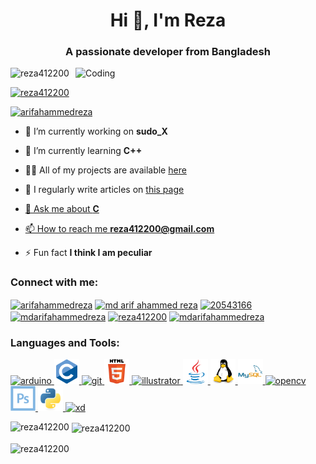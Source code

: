 <h1 align="center">Hi 👋, I'm Reza</h1>
<h3 align="center">A passionate developer from Bangladesh</h3>
<img align="right" alt="Coding" width="400" src="https://miro.medium.com/max/1360/0*7Q3yvSIv_t0ioJ-Z.gif">

<p align="left"> <img src="https://komarev.com/ghpvc/?username=reza412200&label=Profile%20views&color=0e75b6&style=flat" alt="reza412200" /> </p>

<p align="left"> <a href="https://github.com/ryo-ma/github-profile-trophy"><img src="https://github-profile-trophy.vercel.app/?username=reza412200" alt="reza412200" /></a> </p>

<p align="left"> <a href="https://twitter.com/arifahammedreza" target="blank"><img src="https://img.shields.io/twitter/follow/arifahammedreza?logo=twitter&style=for-the-badge" alt="arifahammedreza" /></a> </p>

- 🔭 I’m currently working on **sudo_X**

- 🌱 I’m currently learning **C++**

- 👨‍💻 All of my projects are available ‌<a href="https://sites.google.com/d/17L17yIo7gwy7s_jlWfHn7wltsF-V1gUE/p/16rNlj1M2QKbOixayTRdzP_ceLhmZTd1S/edit">here </a>

- 📝 I regularly write articles on <a href="https://sites.google.com/d/17L17yIo7gwy7s_jlWfHn7wltsF-V1gUE/p/1qyEPCI9c1KkXOCw6gFXpvk0epFOcJ5un/edit"> this page 
- 💬 Ask me about **C**

- 📫 How to reach me **reza412200@gmail.com**

- ⚡ Fun fact **I think I am peculiar**

<h3 align="left">Connect with me:</h3>
<p align="left">
<a href="https://twitter.com/arifahammedreza" target="blank"><img align="center" src="https://raw.githubusercontent.com/rahuldkjain/github-profile-readme-generator/master/src/images/icons/Social/twitter.svg" alt="arifahammedreza" height="30" width="40" /></a>
<a href="https://linkedin.com/in/md arif ahammed reza" target="blank"><img align="center" src="https://raw.githubusercontent.com/rahuldkjain/github-profile-readme-generator/master/src/images/icons/Social/linked-in-alt.svg" alt="md arif ahammed reza" height="30" width="40" /></a>
<a href="https://stackoverflow.com/users/20543166" target="blank"><img align="center" src="https://raw.githubusercontent.com/rahuldkjain/github-profile-readme-generator/master/src/images/icons/Social/stack-overflow.svg" alt="20543166" height="30" width="40" /></a>
<a href="https://kaggle.com/mdarifahammedreza" target="blank"><img align="center" src="https://raw.githubusercontent.com/rahuldkjain/github-profile-readme-generator/master/src/images/icons/Social/kaggle.svg" alt="mdarifahammedreza" height="30" width="40" /></a>
<a href="https://fb.com/reza412200" target="blank"><img align="center" src="https://raw.githubusercontent.com/rahuldkjain/github-profile-readme-generator/master/src/images/icons/Social/facebook.svg" alt="reza412200" height="30" width="40" /></a>
<a href="https://instagram.com/mdarifahammedreza" target="blank"><img align="center" src="https://raw.githubusercontent.com/rahuldkjain/github-profile-readme-generator/master/src/images/icons/Social/instagram.svg" alt="mdarifahammedreza" height="30" width="40" /></a>
</p>

<h3 align="left">Languages and Tools:</h3>
<p align="left"> <a href="https://www.arduino.cc/" target="_blank" rel="noreferrer"> <img src="https://cdn.worldvectorlogo.com/logos/arduino-1.svg" alt="arduino" width="40" height="40"/> </a> <a href="https://www.cprogramming.com/" target="_blank" rel="noreferrer"> <img src="https://raw.githubusercontent.com/devicons/devicon/master/icons/c/c-original.svg" alt="c" width="40" height="40"/> </a> <a href="https://git-scm.com/" target="_blank" rel="noreferrer"> <img src="https://www.vectorlogo.zone/logos/git-scm/git-scm-icon.svg" alt="git" width="40" height="40"/> </a> <a href="https://www.w3.org/html/" target="_blank" rel="noreferrer"> <img src="https://raw.githubusercontent.com/devicons/devicon/master/icons/html5/html5-original-wordmark.svg" alt="html5" width="40" height="40"/> </a> <a href="https://www.adobe.com/in/products/illustrator.html" target="_blank" rel="noreferrer"> <img src="https://www.vectorlogo.zone/logos/adobe_illustrator/adobe_illustrator-icon.svg" alt="illustrator" width="40" height="40"/> </a> <a href="https://www.java.com" target="_blank" rel="noreferrer"> <img src="https://raw.githubusercontent.com/devicons/devicon/master/icons/java/java-original.svg" alt="java" width="40" height="40"/> </a> <a href="https://www.linux.org/" target="_blank" rel="noreferrer"> <img src="https://raw.githubusercontent.com/devicons/devicon/master/icons/linux/linux-original.svg" alt="linux" width="40" height="40"/> </a> <a href="https://www.mysql.com/" target="_blank" rel="noreferrer"> <img src="https://raw.githubusercontent.com/devicons/devicon/master/icons/mysql/mysql-original-wordmark.svg" alt="mysql" width="40" height="40"/> </a> <a href="https://opencv.org/" target="_blank" rel="noreferrer"> <img src="https://www.vectorlogo.zone/logos/opencv/opencv-icon.svg" alt="opencv" width="40" height="40"/> </a> <a href="https://www.photoshop.com/en" target="_blank" rel="noreferrer"> <img src="https://raw.githubusercontent.com/devicons/devicon/master/icons/photoshop/photoshop-line.svg" alt="photoshop" width="40" height="40"/> </a> <a href="https://www.python.org" target="_blank" rel="noreferrer"> <img src="https://raw.githubusercontent.com/devicons/devicon/master/icons/python/python-original.svg" alt="python" width="40" height="40"/> </a> <a href="https://www.adobe.com/products/xd.html" target="_blank" rel="noreferrer"> <img src="https://cdn.worldvectorlogo.com/logos/adobe-xd.svg" alt="xd" width="40" height="40"/> </a> </p>

<p><img align="left" src="https://github-readme-stats.vercel.app/api/top-langs?username=reza412200&show_icons=true&locale=en&layout=compact" alt="reza412200" /></p>

<p>&nbsp;<img align="center" src="https://github-readme-stats.vercel.app/api?username=reza412200&show_icons=true&locale=en" alt="reza412200" /></p>

<p><img align="center" src="https://github-readme-streak-stats.herokuapp.com/?user=reza412200&" alt="reza412200" /></p>

